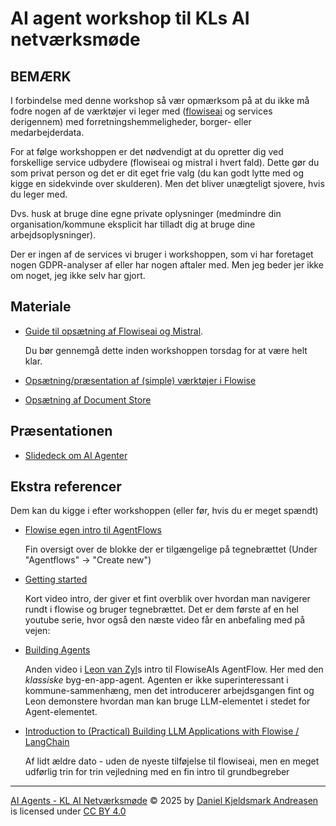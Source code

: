 # AI agent workshop til KLs AI netværksmøde

## BEMÆRK

I forbindelse med denne workshop så vær opmærksom på at du ikke må fodre nogen af de værktøjer vi leger med ([flowiseai](https://www.flowiseai.com) og services derigennem) med forretningshemmeligheder, borger- eller medarbejderdata.

For at følge workshoppen er det nødvendigt at du opretter dig ved forskellige service udbydere (flowiseai og mistral i hvert fald). Dette gør du som privat person og det er dit eget frie valg (du kan godt lytte med og kigge en sidekvinde over skulderen). Men det bliver unægteligt sjovere, hvis du leger med.

Dvs. husk at bruge dine egne private oplysninger (medmindre din organisation/kommune eksplicit har tilladt dig at bruge dine arbejdsoplysninger).

Der er ingen af de services vi bruger i workshoppen, som vi har foretaget nogen GDPR-analyser af eller har nogen aftaler med. Men jeg beder jer ikke om noget, jeg ikke selv har gjort.

## Materiale

- [Guide til opsætning af Flowiseai og Mistral](/pre-workshop-prep/trin4trin_flowiseai_med_mistral_api.md).

  Du bør gennemgå dette inden workshoppen torsdag for at være helt klar.

- [Opsætning/præsentation af (simple) værktøjer i Flowise](/agent-tools/available_tools.md)

- [Opsætning af Document Store](/agent-tools/trin4trin_documentstore_opsaetning.md)

## Præsentationen

- [Slidedeck om AI Agenter](/presentation/index.html)

## Ekstra referencer

Dem kan du kigge i efter workshoppen (eller før, hvis du er meget spændt)

- [Flowise egen intro til AgentFlows](https://docs.flowiseai.com/using-flowise/agentflowv2)

  Fin oversigt over de blokke der er tilgængelige på tegnebrættet (Under "Agentflows" -> "Create new")

- [Getting started](https://www.youtube.com/watch?v=SLVVDUIbIBE)

  Kort video intro, der giver et fint overblik over hvordan man navigerer rundt i flowise og bruger tegnebrættet. Det er dem første af en hel youtube serie, hvor også den næste video får en anbefaling med på vejen:

- [Building Agents](https://www.youtube.com/watch?v=GAtrG74sl1E&list=PL4HikwTaYE0FFKifDJcgnP23LjGAZjzL8&index=12)

  Anden video i [Leon van Zyl](https://www.youtube.com/@leonvanzyl)s intro til FlowiseAIs AgentFlow. Her med den *klassiske* byg-en-app-agent. Agenten er ikke superinteressant i kommune-sammenhæng, men det introducerer arbejdsgangen fint og Leon demonstere hvordan man kan bruge LLM-elementet i stedet for Agent-elementet. 

- [Introduction to (Practical) Building LLM Applications with Flowise / LangChain](https://volcano-ice-cd6.notion.site/Introduction-to-Practical-Building-LLM-Applications-with-Flowise-LangChain-03d6d75bfd20495d96dfdae964bea5a5)
  
  Af lidt ældre dato - uden de nyeste tilføjelse til flowiseai, men en meget udførlig trin for trin vejledning med en fin intro til grundbegreber

---

[AI Agents - KL AI Netværksmøde](https://itk-ai.github.io/ai-agent-presentation/) © 2025 by [Daniel Kjeldsmark Andreasen](https://github.com/DKAndreasen) is licensed under [CC BY 4.0](https://creativecommons.org/licenses/by/4.0/) <img src="https://mirrors.creativecommons.org/presskit/icons/cc.svg" alt="" style="max-width: 1em;max-height:1em;margin-left: .2em;"><img src="https://mirrors.creativecommons.org/presskit/icons/by.svg" alt="" style="max-width: 1em;max-height:1em;margin-left: .2em;">
